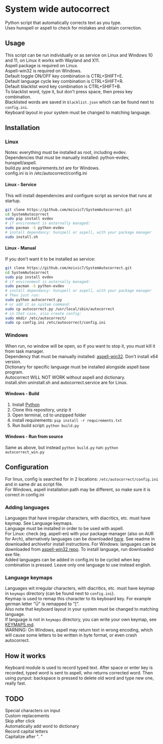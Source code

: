 # System wide autocorrect
Python script that automatically corrects text as you type.  
Uses hunspell or aspell to check for mistakes and obtain correction.  

## Usage
This script can be run individually or as service on Linux and Windows 10 and 11, on Linux it works with Wayland and X11.  
Aspell package is required on Linux.  
Aspell-win32 is required on Windows.  
Default toggle ON/OFF key combination is CTRL+SHIFT+E.  
Default language cycle key combination is CTRL+SHIFT+R.  
Default blacklist word key combination is CTRL+SHIFT+B.  
To blacklist word, type it, but don't press space, then press key combination.  
Blacklisted words are saved in `blacklist.json` which can be found next to `config.ini`.  
Keyboard layout in your system must be changed to matching language.  



## Installation
### Linux
Notes: everything must be installed as root, including evdev.  
Dependencies that must be manually installed: python-evdev, hunspell/aspell.  
build.py and requirements.txt are for Windows.  
config.ini is in /etc/autocorrect/config.ini  
#### Linux - Service
This will install dependencies and configure script as service that runs at startup.  
```sh
git clone https://github.com/mzivic7/SystemAutocorrect.git
cd SystemAutocorrect
sudo pip install evdev
# if environment is externally managed:
sudo pacman -S python-evdev
# install dependancy: hunspell or aspell, with your package manager
sudo install.sh
```

#### Linux - Manual
If you don't want it to be installed as service:  
```sh
git clone https://github.com/mzivic7/SystemAutocorrect.git
cd SystemAutocorrect
sudo pip install evdev
# if environment is externally managed:
sudo pacman -S python-evdev
# install dependancy: hunspell or aspell, with your package manager
# Then just run:
sudo python autocorrect.py
# or add it as system command:
sudo cp autocorrect.py /usr/local/sbin/autocorrect
# in that case, also create config:
sudo mkdir /etc/autocorrect/
sudo cp config.ini /etc/autocorrect/config.ini
```

### Windows
When run, no window will be open, so if you want to stop it, you must kill it from task manager.  
Dependency that must be manually installed: [aspell-win32](https://github.com/adamyg/aspell-win32). Don't install x64 version.  
Dictionary for specific language must be installed alongside aspell base program.  
Autocorrect WILL NOT WORK without aspell and dictionary.  
install.shm uninstall.sh and autocorrect.service are for Linux.  

#### Windows - Build
1. Install [Python](https://www.python.org/)
2. Clone this repository, unzip it
3. Open terminal, cd to unzipped folder
4. install requirements: `pip install -r requirements.txt`
5. Run build script: `python build.py`

#### Windows - Run from source
Same as above, but instead `python build.py` run: `python autocorrect_win.py`

## Configuration
For linux, config is searched for in 2 locations: `/etc/autocorrect/config.ini` and in same dir as script file.  
For Windows, aspell installation path may be different, so make sure it is correct in config.ini  

### Adding languages
Languages that have irregular characters, with diacritics, etc. must have kaymap. See Language keymaps.  
Language must be installed in order to be used with aspell.  
For Linux: check (eg. aspell-en) with your package manager (also on AUR for Arch), alternatively languages can be downloaded [here](https://ftp.gnu.org/gnu/aspell/dict/0index.html).
See readme in downloaded archivefor install instructions.
For Windows: languages can be downloaded from [aspell-win32 repo](https://github.com/adamyg/aspell-win32).
To install language, run downloaded exe file.  
Added languages can be added in config.ini to be cycled when key combination is pressed.
Leave only one language to use instead english.

### Language keymaps
Languages wit irregular characters, with diacritics, etc. must have keymap in `keymaps` directory (can be found next to `config.ini`).  
Keymap is used to remap this character to its keyboard key. For example german letter "Ü" is remapped to "[".  
Also note that keyboard layout in your system must be changed to matching language.  
If language is not in `keymaps` directory, you can write your own keymap, see [KEYMAPS.md](KEYMAPS.md).  
WARNING: On Windows, aspell may return text in wrong encoding, which will cause some letters to be written in byte format, or even crash autocorrect.  

## How it works
Keyboard module is used to record typed text. After space or enter key is recorded, typed word is sent to aspell, who returns corrected word. Then using pynput: backspace is pressed to delete old word and type new one, really fast.  

## TODO
Special characters on input  
Custom replacements  
Skip after click  
Automatically add word to dictionary  
Record capital letters  
Capitalize after ".  "  
